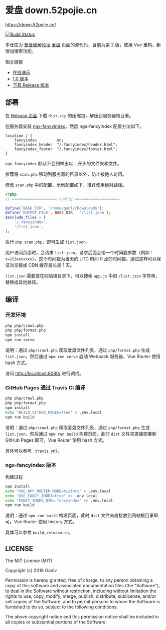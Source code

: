 # 爱盘 down.52pojie.cn

<https://down.52pojie.cn/>

[![Build Status](https://travis-ci.org/ganlvtech/down_52pojie_cn.svg?branch=master)](https://travis-ci.org/ganlvtech/down_52pojie_cn)

本仓库为 [吾爱破解论坛](https://www.52pojie.cn/) [爱盘](https://down.52pojie.cn/) 页面的源代码，目前为第 2 版，使用 Vue 重构，新增加搜索功能。

相关链接

* [在线演示](https://ganlvtech.github.io/down_52pojie_cn/)
* [1.0 版本](https://github.com/ganlvtech/down_52pojie_cn/tree/1.0)
* [下载 Release 版本](https://github.com/ganlvtech/down_52pojie_cn/releases)

## 部署

在 [Release 页面](https://github.com/ganlvtech/down_52pojie_cn/releases) 下载 `dist.zip` 的压缩包，解压到服务器根目录。

在服务器安装 [ngx-fancyindex](https://github.com/aperezdc/ngx-fancyindex)，然后 ngx-fancyindex 配置方法如下。

```nginx
location / {
    fancyindex         on;
    fancyindex_header  "/.fancyindex/header.html";
    fancyindex_footer  "/.fancyindex/footer.html";
}
```

`ngx-fancyindex` 默认不会列举出以 `.` 开头的文件夹和文件。

推荐将 `scan.php` 移动到服务器的目录以外，防止被他人访问。

修改 `scan.php` 中的配置，示例配置如下，推荐使用绝对路径。

```php
<?php
// ==================== config ====================

define('BASE_DIR', '/home/ganlv/Downloads');
define('OUTPUT_FILE', BASE_DIR . '/list.json');
$exclude_files = [
    '/.fancyindex',
    '/list.json',
];
```

执行 `php scan.php`，即可生成 `list.json`。

用户访问页面时，会请求 `list.json`，请求后面会带一个时间戳参数（例如：`t=153xxxxxxx`），这个时间戳为当天的 UTC 时间 0 点的时间戳，通过这样可以保证浏览器或 CDN 缓存最长是 1 天。

`list.json` 需要放在网站根目录下，可以搜索 `app.js` 中的 `/list.json` 字符串，替换成其他路径。

## 编译

### 开发环境

```bash
php php/crawl.php
php php/format.php
npm install
npm run serve
```

说明：通过 `php/crawl.php` 爬取爱盘文件列表，通过 `php/format.php` 生成 `list.json`，然后通过 `npm run serve` 启动 Webpack 服务器，Vue Router 使用 hash 方式。

访问 <http://localhost:8080/> 进行调试。

### GitHub Pages 通过 Travis CI 编译

```bash
php php/crawl.php
php php/format.php
npm install
echo "BUILD_GITHUB_PAGES=true" > .env.local
npm run build
```

说明：通过 `php/crawl.php` 爬取爱盘文件列表，通过 `php/format.php` 生成 `list.json`，然后通过 `npm run build` 构建页面，此时 `dist` 文件夹直接部署到 GitHub Pages 即可，Vue Router 使用 hash 方式。

具体可以参考 `.travis.yml`。

### ngx-fancyindex 版本

构建过程

```bash
npm install
echo "VUE_APP_ROUTER_MODE=history" > .env.local
echo "USE_FANCY_INDEX=true" >> .env.local
echo "FANCY_INDEX_DIR=.fancyindex" >> .env.local
npm run build
```

说明：通过 `npm run build` 构建页面，此时 `dist` 文件夹直接放到网站根目录即可。Vue Router 使用 history 方式。

具体可以参考 `build_release.sh`。

## LICENSE

The MIT License (MIT)

Copyright (c) 2018 Ganlv

Permission is hereby granted, free of charge, to any person obtaining a copy
of this software and associated documentation files (the "Software"), to deal
in the Software without restriction, including without limitation the rights
to use, copy, modify, merge, publish, distribute, sublicense, and/or sell
copies of the Software, and to permit persons to whom the Software is
furnished to do so, subject to the following conditions:

The above copyright notice and this permission notice shall be included in
all copies or substantial portions of the Software.
